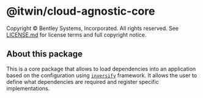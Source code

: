 # @itwin/cloud-agnostic-core

Copyright © Bentley Systems, Incorporated. All rights reserved. See [LICENSE.md](./LICENSE.md) for license terms and full copyright notice.

## About this package

This is a core package that allows to load dependencies into an application based on the configuration using [`inversify`](https://www.npmjs.com/package/inversify) framework. It allows the user to define what dependencies are required and register specific implementations.
